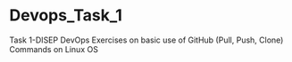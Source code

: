 # Devops_Task_1
Task 1-DISEP DevOps Exercises on basic use of GitHub (Pull, Push, Clone) Commands on Linux OS
